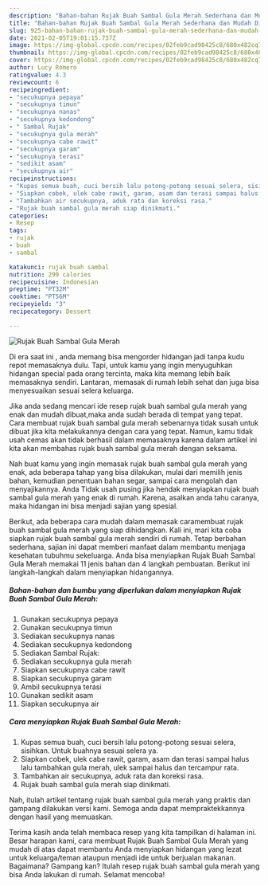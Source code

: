 ```yaml
---
description: "Bahan-bahan Rujak Buah Sambal Gula Merah Sederhana dan Mudah Dibuat"
title: "Bahan-bahan Rujak Buah Sambal Gula Merah Sederhana dan Mudah Dibuat"
slug: 925-bahan-bahan-rujak-buah-sambal-gula-merah-sederhana-dan-mudah-dibuat
date: 2021-02-05T19:01:15.737Z
image: https://img-global.cpcdn.com/recipes/02feb9cad98425c8/680x482cq70/rujak-buah-sambal-gula-merah-foto-resep-utama.jpg
thumbnail: https://img-global.cpcdn.com/recipes/02feb9cad98425c8/680x482cq70/rujak-buah-sambal-gula-merah-foto-resep-utama.jpg
cover: https://img-global.cpcdn.com/recipes/02feb9cad98425c8/680x482cq70/rujak-buah-sambal-gula-merah-foto-resep-utama.jpg
author: Lucy Romero
ratingvalue: 4.3
reviewcount: 6
recipeingredient:
- "secukupnya pepaya"
- "secukupnya timun"
- "secukupnya nanas"
- "secukupnya kedondong"
- " Sambal Rujak"
- "secukupnya gula merah"
- "secukupnya cabe rawit"
- "secukupnya garam"
- "secukupnya terasi"
- "sedikit asam"
- "secukupnya air"
recipeinstructions:
- "Kupas semua buah, cuci bersih lalu potong-potong sesuai selera, sisihkan. Untuk buahnya sesuai selera ya."
- "Siapkan cobek, ulek cabe rawit, garam, asam dan terasi sampai halus lalu tambahkan gula merah, ulek sampai halus dan tercampur rata."
- "Tambahkan air secukupnya, aduk rata dan koreksi rasa."
- "Rujak buah sambal gula merah siap dinikmati."
categories:
- Resep
tags:
- rujak
- buah
- sambal

katakunci: rujak buah sambal 
nutrition: 299 calories
recipecuisine: Indonesian
preptime: "PT32M"
cooktime: "PT56M"
recipeyield: "3"
recipecategory: Dessert

---
```



![Rujak Buah Sambal Gula Merah](https://img-global.cpcdn.com/recipes/02feb9cad98425c8/680x482cq70/rujak-buah-sambal-gula-merah-foto-resep-utama.jpg)

Di era  saat ini , anda memang bisa mengorder hidangan jadi tanpa kudu repot memasaknya dulu. Tapi, untuk kamu yang ingin menyuguhkan hidangan special pada orang tercinta, maka kita memang lebih baik memasaknya sendiri. Lantaran, memasak di rumah lebih sehat dan juga bisa menyesuaikan sesuai selera keluarga.

Jika anda sedang mencari ide resep rujak buah sambal gula merah yang enak dan mudah dibuat,maka anda sudah berada di tempat yang tepat. Cara membuat rujak buah sambal gula merah  sebenarnya tidak susah untuk dibuat jika kita melakukannya dengan cara yang tepat. Namun, kamu tidak usah cemas akan tidak berhasil dalam memasaknya 
karena dalam artikel ini kita akan membahas rujak buah sambal gula merah dengan seksama.  



Nah buat kamu yang ingin memasak rujak buah sambal gula merah yang enak, ada beberapa tahap yang bisa dilakukan, mulai dari memilih jenis bahan, kemudian penentuan bahan segar, sampai cara mengolah dan menyajikannya. Anda Tidak usah pusing jika hendak menyiapkan rujak buah sambal gula merah yang enak di rumah. Karena, asalkan anda  tahu caranya, maka hidangan ini bisa menjadi sajian yang spesial.

Berikut, ada beberapa cara mudah dalam memasak caramembuat rujak buah sambal gula merah yang siap dihidangkan. Kali ini, mari kita coba siapkan rujak buah sambal gula merah sendiri di rumah. Tetap berbahan sederhana, sajian ini dapat memberi manfaat dalam membantu menjaga kesehatan tubuhmu sekeluarga. Anda bisa menyiapkan Rujak Buah Sambal Gula Merah memakai 11 jenis bahan dan 4 langkah pembuatan. Berikut ini langkah-langkah dalam menyiapkan hidangannya.

<!--inarticleads1-->

##### Bahan-bahan dan bumbu yang diperlukan dalam menyiapkan Rujak Buah Sambal Gula Merah:

1. Gunakan secukupnya pepaya
1. Gunakan secukupnya timun
1. Sediakan secukupnya nanas
1. Sediakan secukupnya kedondong
1. Sediakan  Sambal Rujak:
1. Sediakan secukupnya gula merah
1. Siapkan secukupnya cabe rawit
1. Siapkan secukupnya garam
1. Ambil secukupnya terasi
1. Gunakan sedikit asam
1. Siapkan secukupnya air




<!--inarticleads2-->

##### Cara menyiapkan Rujak Buah Sambal Gula Merah:

1. Kupas semua buah, cuci bersih lalu potong-potong sesuai selera, sisihkan. Untuk buahnya sesuai selera ya.
1. Siapkan cobek, ulek cabe rawit, garam, asam dan terasi sampai halus lalu tambahkan gula merah, ulek sampai halus dan tercampur rata.
1. Tambahkan air secukupnya, aduk rata dan koreksi rasa.
1. Rujak buah sambal gula merah siap dinikmati.




Nah, itulah artikel tentang  rujak buah sambal gula merah  yang praktis dan gampang dilakukan versi kami. Semoga anda dapat mempraktekkannya dengan hasil yang memuaskan. 

Terima kasih anda telah membaca resep yang kita tampilkan di halaman ini. Besar harapan kami, cara membuat  Rujak Buah Sambal Gula Merah yang mudah di atas dapat membantu Anda menyiapkan hidangan yang lezat untuk keluarga/teman ataupun menjadi ide untuk berjualan makanan. Bagaimana? Gampang kan? Itulah resep rujak buah sambal gula merah yang bisa Anda lakukan di rumah. Selamat mencoba!

